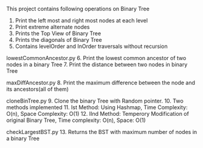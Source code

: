 This project contains following operations on Binary Tree

1. Print the left most and right most nodes at each level
2. Print extreme alternate nodes
3. Prints the Top View of Binary Tree
4. Prints the diagonals of Binary Tree
5. Contains levelOrder and InOrder traversals without recursion

lowestCommonAncestor.py
6. Print the lowest common ancestor of two nodes in a binary Tree
7. Print the distance between two nodes in binary Tree

maxDiffAncestor.py
8. Print the maximum difference between the node and its ancestors(all of them)

cloneBinTree.py
9. Clone the binary Tree with Random pointer.
10. Two methods implemented
11. Ist Method: Using Hashmap, Time Complexity: O(n), Space Complexity: O(1)
12. IInd Method: Temperory Modification of original Binary Tree, Time complexity: O(n), Space: O(1)

checkLargestBST.py
13. Returns the BST with maximum number of nodes in a binary Tree 
